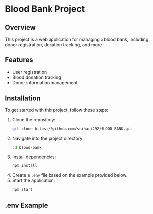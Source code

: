 # Blood Bank Project

## Overview
This project is a web application for managing a blood bank, including donor registration, donation tracking, and more.

## Features
- User registration
- Blood donation tracking
- Donor information management

## Installation
To get started with this project, follow these steps:

1. Clone the repository:
    ```bash
    git clone https://github.com/srihari292/BLOOD-BANK.git
    ```
2. Navigate into the project directory:
    ```bash
    cd blood-bank
    ```
3. Install dependencies:
    ```bash
    npm install
    ```
4. Create a `.env` file based on the example provided below.
5. Start the application:
    ```bash
    npm start
    ```

## .env Example
